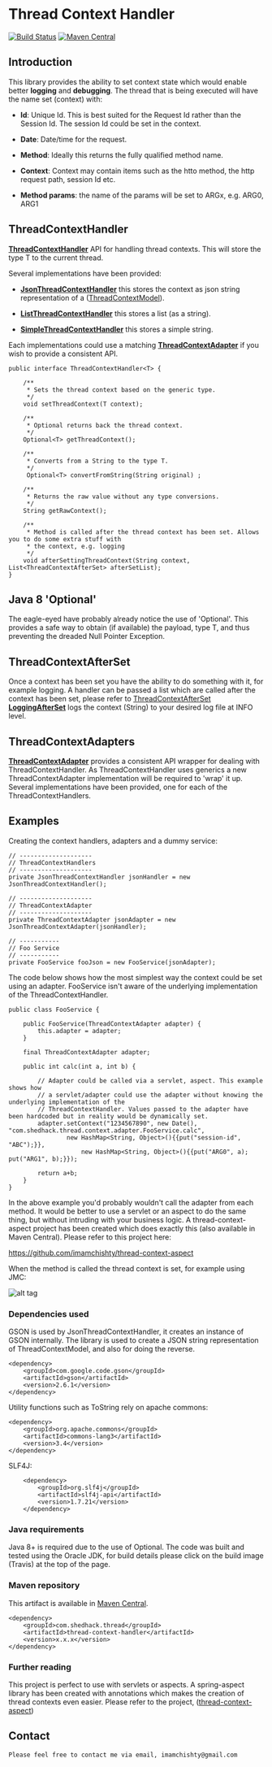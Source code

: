 # Thread Context Handler

[![Build Status](https://travis-ci.org/imamchishty/thread-context-handler.svg?branch=master "thread-context-aspect")](https://travis-ci.org/imamchishty/thread-context-handler) [![Maven Central](https://maven-badges.herokuapp.com/maven-central/com.shedhack.thread/thread-context-handler/badge.svg?style=plastic)](https://maven-badges.herokuapp.com/maven-central/com.shedhack.thread/thread-context-handler)

## Introduction

This library provides the ability to set context state which would enable better **logging** and **debugging**. 
The thread that is being executed will have the name set (context) with:

- **Id**: Unique Id. This is best suited for the Request Id rather than the Session Id. The session Id could be set in the context.

- **Date**: Date/time for the request.

- **Method**: Ideally this returns the fully qualified method name.

- **Context**: Context may contain items such as the htto method, the http request path, session Id etc.

- **Method params**: the name of the params will be set to ARGx, e.g. ARG0, ARG1

## ThreadContextHandler
 
[__ThreadContextHandler__](https://github.com/imamchishty/thread-context-handler/blob/master/src/main/java/com/shedhack/thread/context/handler/ThreadContextHandler.java) API for handling thread contexts. This will store the type T to the current thread.

Several implementations have been provided:

- [**JsonThreadContextHandler**](https://github.com/imamchishty/thread-context-handler/blob/master/src/main/java/com/shedhack/thread/context/handler/JsonThreadContextHandler.java) this stores the context as json string representation of a ([ThreadContextModel](https://github.com/imamchishty/thread-context-handler/blob/master/src/main/java/com/shedhack/thread/context/model/ThreadContextModel.java)). 

- [**ListThreadContextHandler**](https://github.com/imamchishty/thread-context-handler/blob/master/src/main/java/com/shedhack/thread/context/handler/ListThreadContextHandler.java) this stores a list (as a string).

- [**SimpleThreadContextHandler**](https://github.com/imamchishty/thread-context-handler/blob/master/src/main/java/com/shedhack/thread/context/handler/SimpleThreadContextHandler.java) this stores a simple string.

Each implementations could use a matching [**ThreadContextAdapter**](https://github.com/imamchishty/thread-context-handler/blob/master/src/main/java/com/shedhack/thread/context/adapter/ThreadContextAdapter.java) if you wish to provide a consistent API.
 
    public interface ThreadContextHandler<T> {

        /**
         * Sets the thread context based on the generic type.
         */
        void setThreadContext(T context);
    
        /**
         * Optional returns back the thread context.
         */
        Optional<T> getThreadContext();
    
        /**
         * Converts from a String to the type T.
         */
         Optional<T> convertFromString(String original) ;
    
        /**
         * Returns the raw value without any type conversions.
         */
        String getRawContext();
    
        /**
         * Method is called after the thread context has been set. Allows you to do some extra stuff with
         * the context, e.g. logging
         */
        void afterSettingThreadContext(String context, List<ThreadContextAfterSet> afterSetList);
    }
 
## Java 8 'Optional'
The eagle-eyed have probably already notice the use of 'Optional'. This provides a safe way to obtain (if available) the payload, type T, and thus preventing the dreaded Null Pointer Exception.
 
## ThreadContextAfterSet

Once a context has been set you have the ability to do something with it, for example logging. A handler can be 
passed a list which are called after the context has been set, please refer to [ThreadContextAfterSet](https://github.com/imamchishty/thread-context-handler/blob/master/src/main/java/com/shedhack/thread/context/handler/ThreadContextAfterSet.java)
[__LoggingAfterSet__](https://github.com/imamchishty/thread-context-handler/blob/master/src/main/java/com/shedhack/thread/context/handler/LoggingAfterSet.java) logs the context (String) to your desired log file at INFO level.
 
## ThreadContextAdapters
[**ThreadContextAdapter**](https://github.com/imamchishty/thread-context-handler/blob/master/src/main/java/com/shedhack/thread/context/adapter/ThreadContextAdapter.java) provides a consistent API wrapper for dealing with ThreadContextHandler.
As ThreadContextHandler uses generics a new ThreadContextAdapter implementation will be required to 'wrap' it up.
Several implementations have been provided, one for each of the ThreadContextHandlers.

## Examples

Creating the context handlers, adapters and a dummy service:

    // --------------------
    // ThreadContextHandlers
    // --------------------
    private JsonThreadContextHandler jsonHandler = new JsonThreadContextHandler();
    
    // --------------------
    // ThreadContextAdapter
    // --------------------
    private ThreadContextAdapter jsonAdapter = new JsonThreadContextAdapter(jsonHandler);
    
    // -----------
    // Foo Service
    // -----------
    private FooService fooJson = new FooService(jsonAdapter);

The code below shows how the most simplest way the context could be set using an adapter. FooService isn't aware
of the underlying implementation of the ThreadContextHandler.

    public class FooService {
    
        public FooService(ThreadContextAdapter adapter) {
            this.adapter = adapter;
        }
    
        final ThreadContextAdapter adapter;
    
        public int calc(int a, int b) {
    
            // Adapter could be called via a servlet, aspect. This example shows how
            // a servlet/adapter could use the adapter without knowing the underlying implementation of the
            // ThreadContextHandler. Values passed to the adapter have been hardcoded but in reality would be dynamically set.
            adapter.setContext("1234567890", new Date(), "com.shedhack.thread.context.adapter.FooService.calc",
                    new HashMap<String, Object>(){{put("session-id", "ABC");}},
                        new HashMap<String, Object>(){{put("ARG0", a); put("ARG1", b);}});
    
            return a+b;
        }
    }

In the above example you'd probably wouldn't call the adapter from each method. It would be better to use a servlet or an aspect to do the same thing, but without intruding with your business logic. A thread-context-aspect project has been created which does exactly this (also available in Maven Central). Please refer to this project here:

https://github.com/imamchishty/thread-context-aspect

When the method is called the thread context is set, for example using JMC:

![alt tag](https://github.com/imamchishty/thread-context-handler/blob/master/resources/thread-name-image.png?raw=true "JMC threads list")

### Dependencies used

GSON is used by JsonThreadContextHandler, it creates an instance of GSON internally. The library is used to create a JSON string representation of ThreadContextModel, and also for doing the reverse.

	<dependency>
	    <groupId>com.google.code.gson</groupId>
	    <artifactId>gson</artifactId>
	    <version>2.6.1</version>
	</dependency>

Utility functions such as ToString rely on apache commons:

	<dependency>
	    <groupId>org.apache.commons</groupId>
	    <artifactId>commons-lang3</artifactId>
	    <version>3.4</version>
	</dependency>
	
SLF4J:

        <dependency>
            <groupId>org.slf4j</groupId>
            <artifactId>slf4j-api</artifactId>
            <version>1.7.21</version>
        </dependency>

	
### Java requirements
Java 8+ is required due to the use of Optional. The code was built and tested using the Oracle JDK, for build details please click on the build image (Travis) at the top of the page.

### Maven repository

This artifact is available in [Maven Central](https://maven-badges.herokuapp.com/maven-central/com.shedhack.thread/thread-context-handler).
 
    <dependency>
        <groupId>com.shedhack.thread</groupId>
        <artifactId>thread-context-handler</artifactId>
        <version>x.x.x</version>
    </dependency>    

### Further reading

This project is perfect to use with servlets or aspects. A spring-aspect library has been created with annotations which makes the creation of thread contexts even easier.
Please refer to the project, ([thread-context-aspect](https://github.com/imamchishty/thread-context-aspect))

Contact
-------

	Please feel free to contact me via email, imamchishty@gmail.com

